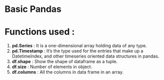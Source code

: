 # Basic Pandas 
# Functions used :
1. **pd.Series** : It is a one-dimensional array holding data of any type.
2. **pd.Timestamp** : It’s the type used for the entries that make up a DatetimeIndex, and other timeseries oriented data structures in pandas.
3. **df.shape** : Show the shape of dataframe as a tuple.
4. **df.size** : Number of elements in object.
5. **df.columns** : All the columns in data frame in an array.
